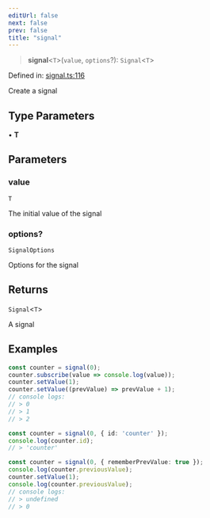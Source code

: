 ```yaml
---
editUrl: false
next: false
prev: false
title: "signal"
---
```


> **signal**\<`T`\>(`value`, `options`?): `Signal`\<`T`\>

Defined in: [signal.ts:116](https://github.com/OfirTheOne/sigjs/blob/990f9c2a70d38ca041cbd102a37f74a99eedb608/sig/lib/core/signal/signal.ts#L116)

Create a signal

## Type Parameters

• **T**

## Parameters

### value

`T`

The initial value of the signal

### options?

`SignalOptions`

Options for the signal

## Returns

`Signal`\<`T`\>

A signal

## Examples

```ts
const counter = signal(0);
counter.subscribe(value => console.log(value));
counter.setValue(1);
counter.setValue((prevValue) => prevValue + 1);
// console logs:
// > 0
// > 1
// > 2
```

```ts
const counter = signal(0, { id: 'counter' });
console.log(counter.id);
// > 'counter'
```

```ts
const counter = signal(0, { rememberPrevValue: true });
console.log(counter.previousValue);
counter.setValue(1);
console.log(counter.previousValue);
// console logs:
// > undefined
// > 0
```
